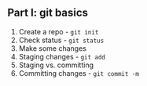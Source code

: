 ##  Part I: git basics

1. Create a repo - `git init`
2. Check status - `git status`
3. Make some changes
4. Staging changes - `git add`
5. Staging vs. committing
6. Committing changes - `git commit -m`